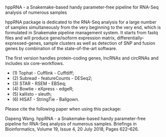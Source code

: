 hppRNA - a Snakemake-based handy parameter-free pipeline for RNA-Seq analysis of numerous samples


hppRNA package is dedicated to the RNA-Seq analysis for a large number of samples simultaneously from the very beginning to the very end, which is formulated in Snakemake pipeline management system. It starts from fastq files and will produce gene/isoform expression matrix, differentially-expressed-genes, sample clusters as well as detection of SNP and fusion genes by combination of the state-of-the-art software.

The first version handles protein-coding genes, lncRNAs and circRNAs and includes six core-workflows.

* (1) Tophat - Cufflink - Cuffdiff;
* (2) Subread - featureCounts - DESeq2;
* (3) STAR - RSEM - EBSeq;
* (4) Bowtie - eXpress - edgeR;
* (5) kallisto - sleuth;
* (6) HISAT - StringTie - Ballgown.

Please cite the following paper when using this package:

Dapeng Wang. hppRNA - a Snakemake-based handy parameter-free pipeline for RNA-Seq analysis of numerous samples. Briefings in Bioinformatics, Volume 19, Issue 4, 20 July 2018, Pages 622–626.

